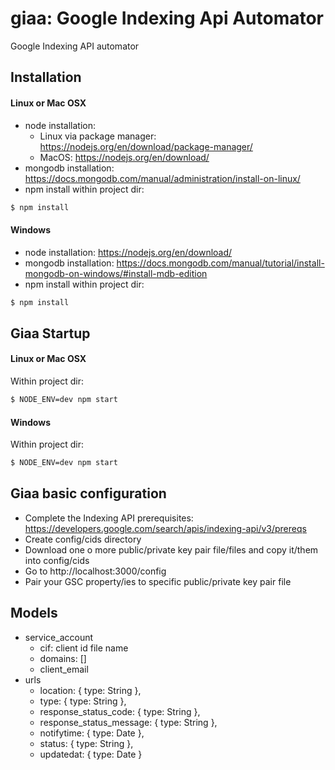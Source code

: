 # giaa: Google Indexing Api Automator
Google Indexing API automator

## Installation

#### Linux or Mac OSX
- node installation:
  - Linux via package manager: https://nodejs.org/en/download/package-manager/
  - MacOS: https://nodejs.org/en/download/
- mongodb installation: https://docs.mongodb.com/manual/administration/install-on-linux/
- npm install within project dir:
```sh
$ npm install
```

#### Windows
- node installation: https://nodejs.org/en/download/
- mongodb installation: https://docs.mongodb.com/manual/tutorial/install-mongodb-on-windows/#install-mdb-edition
- npm install within project dir:
```sh
$ npm install
```

## Giaa Startup

#### Linux or Mac OSX
Within project dir:
```sh
$ NODE_ENV=dev npm start
```

#### Windows
Within project dir:
```sh
$ NODE_ENV=dev npm start
```

## Giaa basic configuration
- Complete the Indexing API prerequisites: https://developers.google.com/search/apis/indexing-api/v3/prereqs
- Create config/cids directory
- Download one o more public/private key pair file/files and copy it/them into config/cids
- Go to http://localhost:3000/config
- Pair your GSC property/ies to specific public/private key pair file

## Models
- service_account
  - cif: client id file name
  - domains: []
  - client_email
- urls
  - location: { type: String },
  - type: { type: String },
  - response_status_code: { type: String },
  - response_status_message: { type: String },
  - notifytime: { type: Date },
  - status: { type: String },
  - updatedat: { type: Date }
